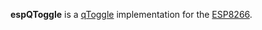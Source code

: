 **espQToggle** is a [qToggle](https://github.com/qtoggle/docs/wiki/The-qToggle-API-1.0) implementation for the
[ESP8266](https://en.wikipedia.org/wiki/ESP8266).
